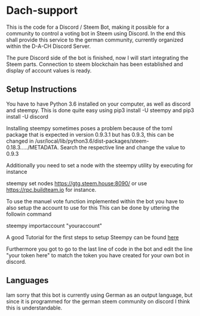 # Dach-support

This is the code for a Discord / Steem Bot, making it possible for a community to control a voting bot in Steem using Discord.
In the end this shall provide this service to the german community, currently organized within the D-A-CH Discord Server.

The pure Discord side of the bot is finished, now I will start integrating the Steem parts.
Connection to steem blockchain has been established and display of account values is ready.



## Setup Instructions

You have to have Python 3.6 installed on your computer, as well as discord and steempy. This is done quite easy using pip3 install -U steempy and pip3 install -U discord


Installing steempy sometimes poses a problem because of the toml package that is expected in version 0.9.3.1 but has 0.9.3, this can be changed in /usr/local/lib/python3.6/dist-packages/steem-0.18.3...../METADATA.
Search the respective line and change the value to 0.9.3

Additionally you need to set a node with the steempy utility by executing for instance

steempy set nodes https://gtg.steem.house:8090/ or use https://rpc.buildteam.io for instance.

To use the manuel vote function implemented within the bot you have to also setup the account to use for this
This can be done by uttering the followin command

steempy importaccount "youraccount"

A good Tutorial for the first steps to setup Steempy can be found [here](https://steemit.com/steem-dev/@jesuscirino/steem-python-step-by-step-1-getting-started)

Furthermore you got to go to the last line of code in the bot and edit the line "your token here" to match the token you have created for your own bot in discord.


## Languages
Iam sorry that this bot is currently using German as an output language, but since it is programmed for the german steem community on discord I think this is understandable.

